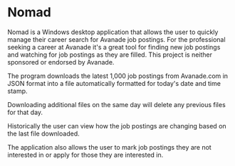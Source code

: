 # Nomad

Nomad is a Windows desktop application that allows the user to quickly manage their career search for Avanade job postings. For the professional seeking a career at Avanade it's a great tool for finding new job postings and watching for job postings as they are filled. 
This project is neither sponsored or endorsed by Avanade.

The program downloads the latest 1,000 job postings from Avanade.com in JSON format into a file automatically formatted for today's date and time stamp.

Downloading additional files on the same day will delete any previous files for that day.

Historically the user can view how the job postings are changing based on the last file downloaded.

The application also allows the user to mark job postings they are not interested in or apply for those they are interested in.


 

